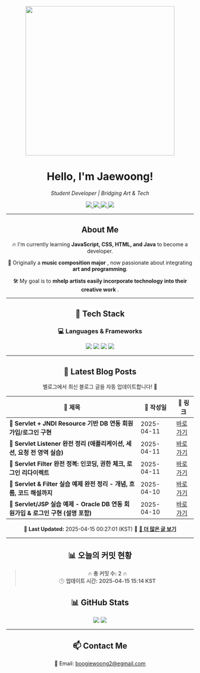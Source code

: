 
<div align="center">
  <img src="https://github.com/Jaewoong-Hwang/Jaewoong-Hwang/blob/main/Character.gif" width="400">
<h1 align="center" font-weight="bold">Hello, I'm Jaewoong! </h1>

<p align="center"><em>Student Developer | Bridging Art & Tech</em></p>

<p align="center">
  <a href="https://github.com/Jaewoong-Hwang">
    <img src="https://img.shields.io/github/followers/Jaewoong-Hwang?label=Follow&style=social" />
  </a>
  <a href="https://velog.io/@mypalebluedot29/posts">
    <img src="https://img.shields.io/badge/Velog-20C997?style=flat-square&logo=velog&logoColor=white"/>
  </a>
  <a href="https://www.youtube.com/@boogiewoong2819">
    <img src="https://img.shields.io/badge/YouTube-FF0000?style=flat-square&logo=youtube&logoColor=white"/>
  </a>
  <a href="https://www.instagram.com/boogie_woong2">
    <img src="https://img.shields.io/badge/Instagram-E4405F?style=flat-square&logo=instagram&logoColor=white"/>
  </a>
</p>

---

## About Me
 <p>🔥 I'm currently learning <strong>JavaScript, CSS, HTML, and Java</strong> to become a developer.</p>
 <p>🎨 Originally a <strong>music composition major</strong> , now passionate about integrating <strong>art and programming</strong>.</p>
 <p>🛠 My goal is to <strong>mhelp artists easily incorporate technology into their creative work</strong> .</p>

---

## 🚀 Tech Stack
### 💻 Languages & Frameworks
<p>
  <img src="https://img.shields.io/badge/JavaScript-F7DF1E?style=for-the-badge&logo=javascript&logoColor=black"/>
  <img src="https://img.shields.io/badge/CSS3-1572B6?style=for-the-badge&logo=css3&logoColor=white"/>
  <img src="https://img.shields.io/badge/HTML5-E34F26?style=for-the-badge&logo=html5&logoColor=white"/>
  <img src="https://img.shields.io/badge/Java-007396?style=for-the-badge&logo=java&logoColor=white"/>
</p>

---



## 📝 Latest Blog Posts
 벨로그에서 최신 블로그 글을 자동 업데이트합니다! 🚀

<!-- BLOG-POST-LIST:START -->
| 📝 제목 | 📅 작성일 | 🔗 링크 |
|---------|------------------|---------|
| **📌 Servlet + JNDI Resource 기반 DB 연동 회원가입/로그인 구현** | 2025-04-11 | [바로가기](https://velog.io/@mypalebluedot29/Servlet-JNDI-Resource-기반-DB-연동-회원가입로그인-구현-bfmutmjy) |
| **📌 Servlet Listener 완전 정리 (애플리케이션, 세션, 요청 전 영역 실습)** | 2025-04-11 | [바로가기](https://velog.io/@mypalebluedot29/Servlet-Listener-완전-정리-애플리케이션-세션-요청-전-영역-실습) |
| **📌 Servlet Filter 완전 정복: 인코딩, 권한 체크, 로그인 리다이렉트** | 2025-04-11 | [바로가기](https://velog.io/@mypalebluedot29/Servlet-Filter-완전-정복-인코딩-권한-체크-로그인-리다이렉트-60o1x2up) |
| **📌 Servlet & Filter 실습 예제 완전 정리 - 개념, 흐름, 코드 해설까지** | 2025-04-10 | [바로가기](https://velog.io/@mypalebluedot29/Servlet-Filter-실습-예제-완전-정리-개념-흐름-코드-해설까지) |
| **📌 Servlet/JSP 실습 예제 - Oracle DB 연동 회원가입 & 로그인 구현 (설명 포함)** | 2025-04-10 | [바로가기](https://velog.io/@mypalebluedot29/ServletJSP-실습-예제-Oracle-DB-연동-회원가입-로그인-구현-설명-포함-jdgk6ji8) |

📅 **Last Updated:** 2025-04-15 00:27:01 (KST)
🔗 **[📖 더 많은 글 보기](https://velog.io/@mypalebluedot29)**
<!-- BLOG-POST-LIST:END -->




---

















































































































































































































































































































































































































































































































## 📊 오늘의 커밋 현황
> 🔥 **총 커밋 수:** **2** 🔥  
> 🕒 **업데이트 시간:** **2025-04-15 15:14 KST**

## 📊 GitHub Stats
<p align="center">
  <img src="https://github-readme-stats.vercel.app/api?username=Jaewoong-Hwang&show_icons=true&theme=tokyonight"/>
  <img src="https://github-readme-streak-stats.herokuapp.com/?user=Jaewoong-Hwang&theme=tokyonight"/>
</p>


---

## 📫 Contact Me
 📧 Email: boogiewoong2@egmail.com 

</div>





